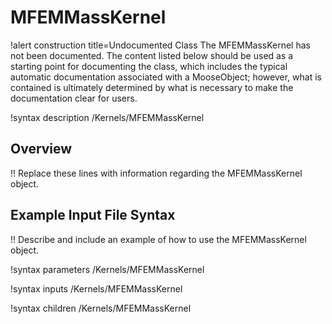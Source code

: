 # MFEMMassKernel

!alert construction title=Undocumented Class
The MFEMMassKernel has not been documented. The content listed below should be used as a starting point for
documenting the class, which includes the typical automatic documentation associated with a
MooseObject; however, what is contained is ultimately determined by what is necessary to make the
documentation clear for users.

!syntax description /Kernels/MFEMMassKernel

## Overview

!! Replace these lines with information regarding the MFEMMassKernel object.

## Example Input File Syntax

!! Describe and include an example of how to use the MFEMMassKernel object.

!syntax parameters /Kernels/MFEMMassKernel

!syntax inputs /Kernels/MFEMMassKernel

!syntax children /Kernels/MFEMMassKernel
